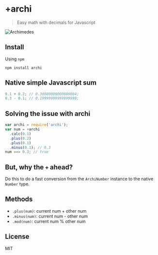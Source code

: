 # +archi

> Easy math with decimals for Javascript

![Archimedes](http://i.imgur.com/o22kQDq.jpg)

## Install

Using `npm`

```
npm install archi
```

## Native simple Javascript sum

```js
0.1 + 0.2; // 0.30000000000000004;
0.3 - 0.1; // 0.19999999999999998;
```

## Solving the issue with archi

```js
var archi = require('archi');
var num = +archi
  .calc(0.1)
  .plus(0.2)
  .plus(0.1)
  .minus(0.1); // 0.3
num === 0.3; // true
```

## But, why the `+` ahead?

Do this to do a fast conversion from the `ArchiNumber` instance to the native `Number` type.

## Methods

- `.plus(num)`: current num + other num
- `.minus(num)`: current num - other num
- `.mod(num)`: current num % other num

## License

MIT
